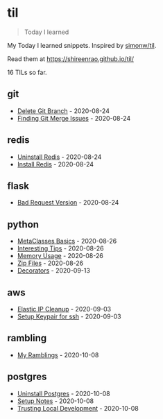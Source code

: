 # til

> Today I learned

My Today I learned snippets. Inspired by [simonw/til](https://github.com/simonw/til).

Read them at https://shireenrao.github.io/til/

<!-- count starts -->16<!-- count ends --> TILs so far.

<!-- index starts -->
## git

* [Delete Git Branch](git/delete-git-branch.md) - 2020-08-24
* [Finding Git Merge Issues](git/find-merge-issues.md) - 2020-08-24

## redis

* [Uninstall Redis](redis/uninstall-redis.md) - 2020-08-24
* [Install Redis](redis/install-redis.md) - 2020-08-24

## flask

* [Bad Request Version](flask/bad-request.md) - 2020-08-24

## python

* [MetaClasses Basics](python/metaclasses-basics.md) - 2020-08-26
* [Interesting Tips](python/interesting-tips.md) - 2020-08-26
* [Memory Usage](python/memory-usage.md) - 2020-08-26
* [Zip Files](python/zipfiles.md) - 2020-08-26
* [Decorators](python/decorators.md) - 2020-09-13

## aws

* [Elastic IP Cleanup](aws/elastic_ip_cleanup.md) - 2020-09-03
* [Setup Keypair for ssh](aws/setup_keypair_for_ssh.md) - 2020-09-03

## rambling

* [My Ramblings](rambling/rambling.md) - 2020-10-08

## postgres

* [Uninstall Postgres](postgres/uninstall_postgres.md) - 2020-10-08
* [Setup Notes](postgres/setup_notes.md) - 2020-10-08
* [Trusting Local Development](postgres/trusting_local_development.md) - 2020-10-08
<!-- index ends -->
